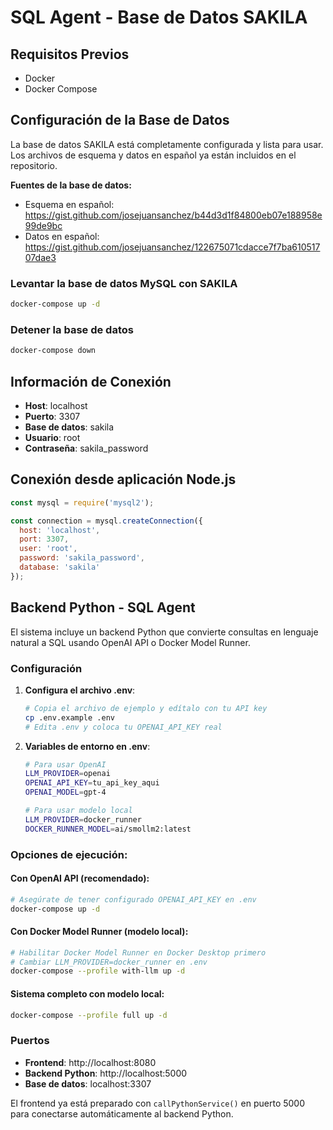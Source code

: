 # SQL Agent - Base de Datos SAKILA

## Requisitos Previos

- Docker
- Docker Compose

## Configuración de la Base de Datos

La base de datos SAKILA está completamente configurada y lista para usar. Los archivos de esquema y datos en español ya están incluidos en el repositorio.

**Fuentes de la base de datos:**
- Esquema en español: https://gist.github.com/josejuansanchez/b44d3d1f84800eb07e188958e99de9bc
- Datos en español: https://gist.github.com/josejuansanchez/122675071cdacce7f7ba61051707dae3

### Levantar la base de datos MySQL con SAKILA

```bash
docker-compose up -d
```

### Detener la base de datos

```bash
docker-compose down
```

## Información de Conexión

- **Host**: localhost
- **Puerto**: 3307
- **Base de datos**: sakila
- **Usuario**: root
- **Contraseña**: sakila_password

## Conexión desde aplicación Node.js

```javascript
const mysql = require('mysql2');

const connection = mysql.createConnection({
  host: 'localhost',
  port: 3307,
  user: 'root',
  password: 'sakila_password',
  database: 'sakila'
});
```

## Backend Python - SQL Agent

El sistema incluye un backend Python que convierte consultas en lenguaje natural a SQL usando OpenAI API o Docker Model Runner.

### Configuración

1. **Configura el archivo .env**:
   ```bash
   # Copia el archivo de ejemplo y edítalo con tu API key
   cp .env.example .env
   # Edita .env y coloca tu OPENAI_API_KEY real
   ```

2. **Variables de entorno en .env**:
   ```bash
   # Para usar OpenAI
   LLM_PROVIDER=openai
   OPENAI_API_KEY=tu_api_key_aqui
   OPENAI_MODEL=gpt-4

   # Para usar modelo local
   LLM_PROVIDER=docker_runner
   DOCKER_RUNNER_MODEL=ai/smollm2:latest
   ```

### Opciones de ejecución:

#### Con OpenAI API (recomendado):
```bash
# Asegúrate de tener configurado OPENAI_API_KEY en .env
docker-compose up -d
```

#### Con Docker Model Runner (modelo local):
```bash
# Habilitar Docker Model Runner en Docker Desktop primero
# Cambiar LLM_PROVIDER=docker_runner en .env
docker-compose --profile with-llm up -d
```

#### Sistema completo con modelo local:
```bash
docker-compose --profile full up -d
```

### Puertos

- **Frontend**: http://localhost:8080
- **Backend Python**: http://localhost:5000
- **Base de datos**: localhost:3307

El frontend ya está preparado con `callPythonService()` en puerto 5000 para conectarse automáticamente al backend Python.